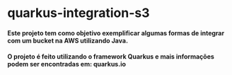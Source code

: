 # quarkus-integration-s3

#### Este projeto tem como objetivo exemplificar algumas formas de integrar com um bucket na AWS utilizando Java.

#### O projeto é feito utilizando o framework Quarkus e mais informações podem ser encontradas em: quarkus.io
